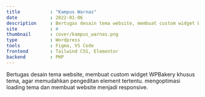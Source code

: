 ```yaml
---
title           : "Kampus Warnas"
date            : 2022-01-06
description     : Bertugas desain tema website, membuat custom widget WPBakery khusus tema, agar memudahkan pengeditan element tertentu. mengoptimasi loading tema dan membuat website menjadi responsive.
site            : #
thumbnail       : cover/kampus_warnas.png
type			: Wordpress
tools			: Figma, VS Code
frontend		: Tailwind CSS, Elementor
backend			: PHP
---
```


Bertugas desain tema website, membuat custom widget WPBakery khusus tema, agar memudahkan pengeditan element tertentu. mengoptimasi loading tema dan membuat website menjadi responsive.